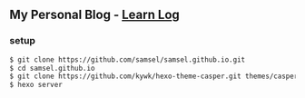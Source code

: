 ## My Personal Blog - [Learn Log](http://samsel.github.io/, "Learn Log")

### setup
```bash
$ git clone https://github.com/samsel/samsel.github.io.git
$ cd samsel.github.io
$ git clone https://github.com/kywk/hexo-theme-casper.git themes/casper
$ hexo server
```